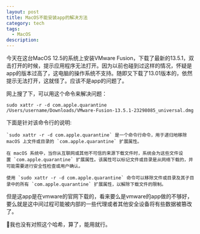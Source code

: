```yaml
---
layout: post
title: MacOS不能安装app的解决方法
category: tech
tags:
  - MacOS
description:
---
```


今天在这台MacOS 12.5的系统上安装VMware Fusion，下载了最新的13.5.1，双击打开的时候，提示应用程序无法打开。因为以前也碰到过这样的情况，怀疑是app的版本过高了，这电脑的操作系统不支持。随即又下载了13.01版本的，依然提示无法打开，这就怪了。应该不是app的问题了。

网上搜了下，可以用这个命令来解决问题：

```shell
sudo xattr -r -d com.apple.quarantine /Users/username/Downloads/VMware-Fusion-13.5.1-23298085_universal.dmg 
```

下面是针对该命令行的说明:
```
`sudo xattr -r -d com.apple.quarantine` 是一个命令行命令，用于递归地移除 macOS 上文件或目录的 `com.apple.quarantine` 扩展属性。

在 macOS 系统中，当你从互联网或其他不可信的来源下载文件时，系统会为这些文件设置 `com.apple.quarantine` 扩展属性。该属性可以标记文件或目录是从网络下载的，并可能需要进行安全性检查或用户确认。

使用 `sudo xattr -r -d com.apple.quarantine` 命令可以移除文件或目录及其子目录中的所有 `com.apple.quarantine` 扩展属性，以解除下载文件的限制。
```

但是这app是在vmware的官网下载的，看来要么是vmware的app做的不够好，要么就是这中间过程可能被内部的一些代理或者其他安全设备将有些数据被篡改了。

我也没有对照这个哈希，算了，能用就行。